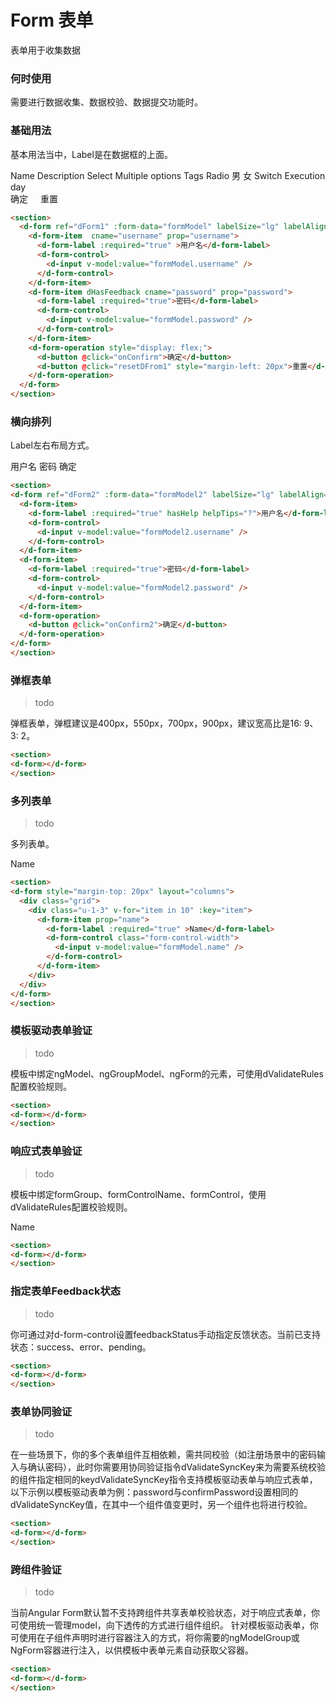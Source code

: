 # Form 表单

表单用于收集数据

### 何时使用

需要进行数据收集、数据校验、数据提交功能时。

### 基础用法

基本用法当中，Label是在数据框的上面。

<section>
  <d-form ref="dForm1" :form-data="formModel" labelSize="lg" labelAlign="end" layout="vertical" style="margin-top: 20px" @submit="onConfirm">
    <d-form-item  cname="name" prop="name">
      <d-form-label :required="true" >Name</d-form-label>
      <d-form-control>
        <d-input v-model:value="formModel.name" />
      </d-form-control>
    </d-form-item>
    <d-form-item cname="description" prop="description">
      <d-form-label>Description</d-form-label>
      <d-form-control>
        <d-input v-model:value="formModel.description" />
      </d-form-control>
    </d-form-item>
    <d-form-item cname="select" prop="select">
      <d-form-label :required="true">Select</d-form-label>
      <d-form-control>
        <d-select v-model="formModel.select" :options="baseSelectOptions" placeholder="这是默认选择框"></d-select>
      </d-form-control>
    </d-form-item>
    <d-form-item cname="multipleOptions" prop="multipleOptions">
      <d-form-label>Multiple options</d-form-label>
      <d-form-control>
        <d-input v-model:value="formModel.multipleOptions" />
      </d-form-control>
    </d-form-item>
    <d-form-item cname="tags" prop="tags">
      <d-form-label>Tags</d-form-label>
      <d-form-control>
        <d-tag-input
          v-model:tags="formModel.tags"
          v-model:suggestionList="suggestionList"
          display-property="name"
          placeholder="请输入名字"
          no-data="暂无数据"
        ></d-tag-input>
      </d-form-control>
    </d-form-item>
    <d-form-item cname="radio" prop="radio">
      <d-form-label>Radio</d-form-label>
      <d-form-control>
        <d-radio v-model="formModel.radio" value="0">
          男
        </d-radio>
        <d-radio v-model="formModel.radio" value="1">
          女
        </d-radio>
      </d-form-control>
    </d-form-item>
    <d-form-item cname="switch" prop="switch">
      <d-form-label>Switch</d-form-label>
      <d-form-control>
        <d-switch v-model:checked="formModel.switch"></d-switch>
      </d-form-control>
    </d-form-item>
    <d-form-item cname="executionDay" prop="executionDay">
      <d-form-label>Execution day</d-form-label>
      <d-form-control>
        <d-checkbox label="Checked" :isShowTitle="false" v-model:checked="formModel.executionDay"> </d-checkbox>
      </d-form-control>
    </d-form-item>
    <d-form-operation style="display: flex;">
      <d-button @click="onConfirm">确定</d-button>
      <d-button @click="resetDFrom1" style="margin-left: 20px">重置</d-button>
    </d-form-operation>
  </d-form>
</section>

```html
<section>
  <d-form ref="dForm1" :form-data="formModel" labelSize="lg" labelAlign="end" layout="vertical" style="margin-top: 20px" @submit="onConfirm">
    <d-form-item  cname="username" prop="username">
      <d-form-label :required="true" >用户名</d-form-label>
      <d-form-control>
        <d-input v-model:value="formModel.username" />
      </d-form-control>
    </d-form-item>
    <d-form-item dHasFeedback cname="password" prop="password">
      <d-form-label :required="true">密码</d-form-label>
      <d-form-control>
        <d-input v-model:value="formModel.password" />
      </d-form-control>
    </d-form-item>
    <d-form-operation style="display: flex;">
      <d-button @click="onConfirm">确定</d-button>
      <d-button @click="resetDFrom1" style="margin-left: 20px">重置</d-button>
    </d-form-operation>
  </d-form>
</section>
```

### 横向排列

Label左右布局方式。

<section>
<d-form ref="dForm2" :form-data="formModel2" labelSize="lg" labelAlign="start" layout="horizontal" style="margin-top: 20px">
  <d-form-item>
    <d-form-label :required="true" hasHelp helpTips="?">用户名</d-form-label>
    <d-form-control>
      <d-input v-model:value="formModel2.username" />
    </d-form-control>
  </d-form-item>
  <d-form-item>
    <d-form-label :required="true">密码</d-form-label>
    <d-form-control>
      <d-input v-model:value="formModel2.password" />
    </d-form-control>
  </d-form-item>
  <d-form-operation>
    <d-button @click="onConfirm2">确定</d-button>
  </d-form-operation>
</d-form>
</section>


```html
<section>
<d-form ref="dForm2" :form-data="formModel2" labelSize="lg" labelAlign="start" layout="horizontal" style="margin-top: 20px">
  <d-form-item>
    <d-form-label :required="true" hasHelp helpTips="?">用户名</d-form-label>
    <d-form-control>
      <d-input v-model:value="formModel2.username" />
    </d-form-control>
  </d-form-item>
  <d-form-item>
    <d-form-label :required="true">密码</d-form-label>
    <d-form-control>
      <d-input v-model:value="formModel2.password" />
    </d-form-control>
  </d-form-item>
  <d-form-operation>
    <d-button @click="onConfirm2">确定</d-button>
  </d-form-operation>
</d-form>
</section>
```

### 弹框表单

> todo

弹框表单，弹框建议是400px，550px，700px，900px，建议宽高比是16: 9、3: 2。

<section>
<d-form style="margin-top: 20px">

</d-form>
</section>


```html
<section>
<d-form></d-form>
</section>
```

### 多列表单

> todo

多列表单。

<section>
<d-form style="margin-top: 20px" layout="columns">
  <div class="grid">
    <div class="u-1-3" v-for="item in 10" :key="item">
      <d-form-item prop="name">
        <d-form-label :required="true" >Name</d-form-label>
        <d-form-control class="form-control-width">
          <d-input v-model:value="formModel.name" />
        </d-form-control>
      </d-form-item>
    </div>
  </div>
</d-form>
</section>


```html
<section>
<d-form style="margin-top: 20px" layout="columns">
  <div class="grid">
    <div class="u-1-3" v-for="item in 10" :key="item">
      <d-form-item prop="name">
        <d-form-label :required="true" >Name</d-form-label>
        <d-form-control class="form-control-width">
          <d-input v-model:value="formModel.name" />
        </d-form-control>
      </d-form-item>
    </div>
  </div>
</d-form>
</section>
```

### 模板驱动表单验证

> todo

模板中绑定ngModel、ngGroupModel、ngForm的元素，可使用dValidateRules配置校验规则。

<section>
<d-form style="margin-top: 20px">

</d-form>
</section>


```html
<section>
<d-form></d-form>
</section>
```

### 响应式表单验证

> todo

模板中绑定formGroup、formControlName、formControl，使用dValidateRules配置校验规则。

<section>
<d-form style="margin-top: 20px" :rules="rules">
  <d-form-item prop="name">
    <d-form-label :required="true" >Name</d-form-label>
    <d-form-control>
      <d-input v-model:value="formModel.name" />
    </d-form-control>
  </d-form-item>
</d-form>
</section>


```html
<section>
<d-form></d-form>
</section>
```

### 指定表单Feedback状态

> todo

你可通过对d-form-control设置feedbackStatus手动指定反馈状态。当前已支持状态：success、error、pending。

<section>
<d-form style="margin-top: 20px">

</d-form>
</section>


```html
<section>
<d-form></d-form>
</section>
```

### 表单协同验证

> todo

在一些场景下，你的多个表单组件互相依赖，需共同校验（如注册场景中的密码输入与确认密码），此时你需要用协同验证指令dValidateSyncKey来为需要系统校验的组件指定相同的keydValidateSyncKey指令支持模板驱动表单与响应式表单，以下示例以模板驱动表单为例：password与confirmPassword设置相同的dValidateSyncKey值，在其中一个组件值变更时，另一个组件也将进行校验。

<section>
<d-form style="margin-top: 20px">

</d-form>
</section>


```html
<section>
<d-form></d-form>
</section>
```

### 跨组件验证

> todo

当前Angular Form默认暂不支持跨组件共享表单校验状态，对于响应式表单，你可使用统一管理model，向下透传的方式进行组件组织。
针对模板驱动表单，你可使用在子组件声明时进行容器注入的方式，将你需要的ngModelGroup或NgForm容器进行注入，以供模板中表单元素自动获取父容器。

<section>
<d-form style="margin-top: 20px">

</d-form>
</section>


```html
<section>
<d-form></d-form>
</section>
```

<script lang="ts">
import { defineComponent, ref, reactive, toRef, toRefs, onMounted } from 'vue';
import DFormLabel from '../../../devui/form/src/form-label/form-label';
import DFormItem from '../../../devui/form/src/form-item/form-item';
import DFormControl from '../../../devui/form/src/form-control/form-control';
import DFormOperation from '../../../devui/form/src/form-operation/form-operation';


interface IFormModel {
  username: string,
  password: string,
}

export default defineComponent({
  // name: 'DFormDemo',
  components: {DFormLabel, DFormItem, DFormControl, DFormOperation},
  props: {
  },
  setup(props, ctx) {


    let formModel: IFormModel = reactive({
      name: 'AlanLee',
      description: '',
      select: '',
      multipleOptions: '',
      tags: [{name: 'Option1'}],
      radio: 0,
      radio2: 1,
      switch: false,
      executionDay: true,
    });

    let formModel2: IFormModel = reactive({
      username: 'haha2'
    });

    console.log('form formModel', formModel);

    const dForm1 = ref(null);
    const dForm2 = ref(null);


    onMounted(() => {
      console.log('dForm1', dForm1.value);
      console.log('dForm2', dForm2.value);

    });



    const onInputChange = (e: any) => {
      console.log('form onInputChange', e);
      // text.value = e;
      
    }

    const onUpdateValue = (e: any) => {
      console.log('form onUpdateValue', e);
      // formModel.username = e;
      
    }

    // const username = toRefs(formModel);

    const onConfirm = () => {
      console.log('form md onConfirm', formModel);
    }

    const onConfirm2 = () => {
      console.log('form md onConfirm2', toRefs(formModel2));
    }

    const resetDFrom1 = () => {
      dForm1.value.resetFormFields();
    }

    const baseSelectOptions = reactive([
      'Option1','Option2','Option3'
    ])

    const suggestionList = reactive([
      {name: 'Option1'},
      {name: 'Option2'},
      {name: 'Option3'},
    ]);

    const rules = reactive({
      name: [{ required: true, message: '不能为空', trigger: 'blur'}]
    })

    return {
      formModel,
      formModel2,
      onInputChange,
      onConfirm,
      onConfirm2,
      onUpdateValue,
      resetDFrom1,
      dForm1,
      dForm2,
      baseSelectOptions,
      suggestionList,
      rules,
    }
  }
})
</script>

<style lang="scss">

.grid {
  display: flex;
  width: 100%;
  flex-wrap: wrap;

  .u-1-3 {
    width: 33.3%
  }

  .form-control-width {
    width: 160px;
  }
}

</style>

